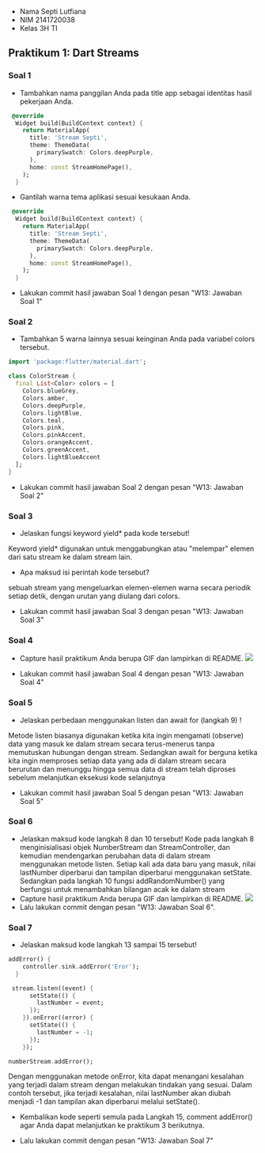 - Nama Septi Lutfiana
- NIM 2141720038
- Kelas 3H TI

## Praktikum 1: Dart Streams
### Soal 1
- Tambahkan nama panggilan Anda pada title app sebagai identitas hasil pekerjaan Anda.
```dart
 @override
  Widget build(BuildContext context) {
    return MaterialApp(
      title: 'Stream Septi',
      theme: ThemeData(
        primarySwatch: Colors.deepPurple,
      ),
      home: const StreamHomePage(),
    );
  }
```
- Gantilah warna tema aplikasi sesuai kesukaan Anda.
```dart
 @override
  Widget build(BuildContext context) {
    return MaterialApp(
      title: 'Stream Septi',
      theme: ThemeData(
        primarySwatch: Colors.deepPurple,
      ),
      home: const StreamHomePage(),
    );
  }
```
- Lakukan commit hasil jawaban Soal 1 dengan pesan "W13: Jawaban Soal 1"

### Soal 2
- Tambahkan 5 warna lainnya sesuai keinginan Anda pada variabel colors tersebut.

```dart
import 'package:flutter/material.dart';

class ColorStream {
  final List<Color> colors = [
    Colors.blueGrey,
    Colors.amber,
    Colors.deepPurple,
    Colors.lightBlue,
    Colors.teal,
    Colors.pink,
    Colors.pinkAccent,
    Colors.orangeAccent,
    Colors.greenAccent,
    Colors.lightBlueAccent
  ];
}

```
- Lakukan commit hasil jawaban Soal 2 dengan pesan "W13: Jawaban Soal 2"

### Soal 3
- Jelaskan fungsi keyword yield* pada kode tersebut!

Keyword yield* digunakan untuk menggabungkan atau "melempar" elemen dari satu stream ke dalam stream lain.

- Apa maksud isi perintah kode tersebut?

sebuah stream yang mengeluarkan elemen-elemen warna secara periodik setiap detik, dengan urutan yang diulang dari colors.

- Lakukan commit hasil jawaban Soal 3 dengan pesan "W13: Jawaban Soal 3"

### Soal 4
- Capture hasil praktikum Anda berupa GIF dan lampirkan di README.
![](doc/W13-soal4.gif)

- Lakukan commit hasil jawaban Soal 4 dengan pesan "W13: Jawaban Soal 4"

### Soal 5
- Jelaskan perbedaan menggunakan listen dan await for (langkah 9) !

Metode listen biasanya digunakan ketika kita ingin mengamati (observe) data yang masuk ke dalam stream secara terus-menerus tanpa memutuskan hubungan dengan stream. Sedangkan await for berguna ketika kita ingin memproses setiap data yang ada di dalam stream secara berurutan dan menunggu hingga semua data di stream telah diproses sebelum melanjutkan eksekusi kode selanjutnya

- Lakukan commit hasil jawaban Soal 5 dengan pesan "W13: Jawaban Soal 5"
### Soal 6
- Jelaskan maksud kode langkah 8 dan 10 tersebut!
Kode pada langkah 8 menginisialisasi objek NumberStream dan StreamController, dan kemudian mendengarkan perubahan data di dalam stream menggunakan metode listen. Setiap kali ada data baru yang masuk, nilai lastNumber diperbarui dan tampilan diperbarui menggunakan setState. Sedangkan pada langkah 10 fungsi addRandomNumber() yang berfungsi untuk menambahkan bilangan acak ke dalam stream
- Capture hasil praktikum Anda berupa GIF dan lampirkan di README.
![](doc/W13-soal6.gif)
- Lalu lakukan commit dengan pesan "W13: Jawaban Soal 6".

### Soal 7
- Jelaskan maksud kode langkah 13 sampai 15 tersebut!
```dart
addError() {
    controller.sink.addError('Eror');
  }
```


```dart
 stream.listen((event) {
      setState(() {
        lastNumber = event;
      });
    }).onError((error) {
      setState(() {
        lastNumber = -1;
      });
    });
```

```dart
numberStream.addError();
```
Dengan menggunakan metode onError, kita dapat menangani kesalahan yang terjadi dalam stream dengan melakukan tindakan yang sesuai. Dalam contoh tersebut, jika terjadi kesalahan, nilai lastNumber akan diubah menjadi -1 dan tampilan akan diperbarui melalui setState().


- Kembalikan kode seperti semula pada Langkah 15, comment addError() agar Anda dapat melanjutkan ke praktikum 3 berikutnya.

- Lalu lakukan commit dengan pesan "W13: Jawaban Soal 7"